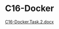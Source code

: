 # C16-Docker
[C16-Docker.Task.2.docx](https://github.com/user-attachments/files/21034040/C16-Docker.Task.2.docx)

